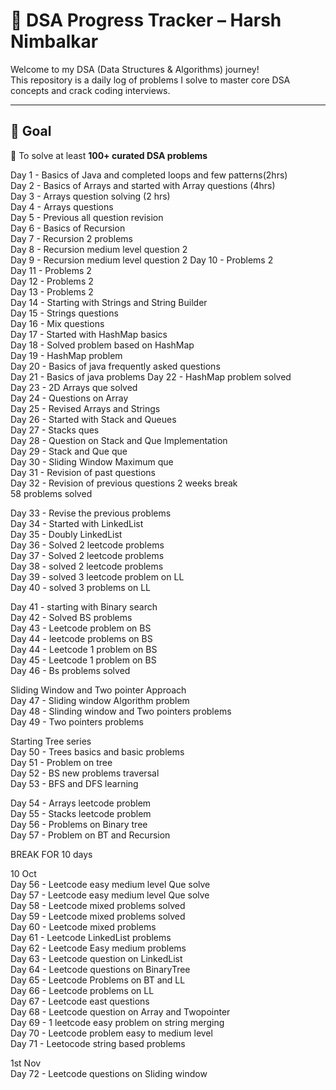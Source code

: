 # 🧠 DSA Progress Tracker – Harsh Nimbalkar

Welcome to my DSA (Data Structures & Algorithms) journey!  
This repository is a daily log of problems I solve to master core DSA concepts and crack coding interviews.

---

## 🚀 Goal

🎯 To solve at least **100+ curated DSA problems**

Day 1 - Basics of Java and completed loops and few patterns(2hrs)  
Day 2 - Basics of Arrays and started with Array questions (4hrs)  
Day 3 - Arrays question solving (2 hrs)  
Day 4 - Arrays questions  
Day 5 - Previous all question revision  
Day 6 - Basics of Recursion  
Day 7 - Recursion 2 problems  
Day 8 - Recursion medium level question 2  
Day 9 - Recursion medium level question 2
Day 10 - Problems 2  
Day 11 - Problems 2  
Day 12 - Problems 2  
Day 13 - Problems 2  
Day 14 - Starting with Strings and String Builder  
Day 15 - Strings questions  
Day 16 - Mix questions  
Day 17 - Started with HashMap basics  
Day 18 - Solved problem based on HashMap  
Day 19 - HashMap problem  
Day 20 - Basics of java frequently asked questions  
Day 21 - Basics of java problems 
Day 22 - HashMap problem solved  
Day 23 - 2D Arrays que solved    
Day 24 - Questions on Array  
Day 25 - Revised Arrays and Strings  
Day 26 - Started with Stack and Queues  
Day 27 - Stacks ques  
Day 28 - Question on Stack and Que Implementation  
Day 29 - Stack and Que que  
Day 30 - Sliding Window Maximum que  
Day 31 - Revision of past questions  
Day 32 - Revision of previous questions 
2 weeks break   
58 problems solved  

Day 33 - Revise the previous problems   
Day 34 - Started with LinkedList  
Day 35 - Doubly LinkedList  
Day 36 - Solved 2 leetcode problems  
Day 37 - Solved 2 leetcode problems  
Day 38 - solved 2 leetcode problems  
Day 39 - solved 3 leetcode problem on LL  
Day 40 - solved 3 problems on LL    

Day 41 - starting with Binary search  
Day 42 - Solved BS problems  
Day 43 - Leetcode problem on BS  
Day 44 - leetcode problems on BS  
Day 44 - Leetcode 1 problem on BS  
Day 45 - Leetcode 1 problem on BS  
Day 46 - Bs problems solved  

Sliding Window and Two pointer Approach  
Day 47 - Sliding window Algorithm problem  
Day 48 - Slinding window and Two pointers problems  
Day 49 -  Two pointers problems  

Starting Tree series  
Day 50 - Trees basics and basic problems   
Day 51 - Problem on tree  
Day 52 - BS new problems traversal  
Day 53 - BFS and DFS learning  


Day 54 - Arrays leetcode problem  
Day 55 - Stacks leetcode problem  
Day 56 - Problems on Binary tree  
Day 57 - Problem on BT and Recursion  


BREAK FOR 10 days  

10 Oct  
Day 56 - Leetcode easy medium level Que solve  
Day 57 - Leetcode easy medium level Que solve  
Day 58 - Leetcode mixed problems solved  
Day 59 - Leetcode mixed problems solved  
Day 60 - Leetcode mixed problems  
Day 61 - Leetcode LinkedList problems  
Day 62 - Leetcode Easy medium problems  
Day 63 - Leetcode question on LinkedList  
Day 64 - Leetcode questions on BinaryTree  
Day 65 - Leetcode Problems on BT and LL  
Day 66 - Leetcode problems on LL  
Day 67 - Leetcode east questions  
Day 68 - Leetcode question on Array and Twopointer  
Day 69 - 1 leetcode easy problem on string merging  
Day 70 - Leetcode problem easy to medium level  
Day 71 - Leetocode string based problems  

1st Nov  
Day 72 - Leetcode questions on Sliding window  










  










